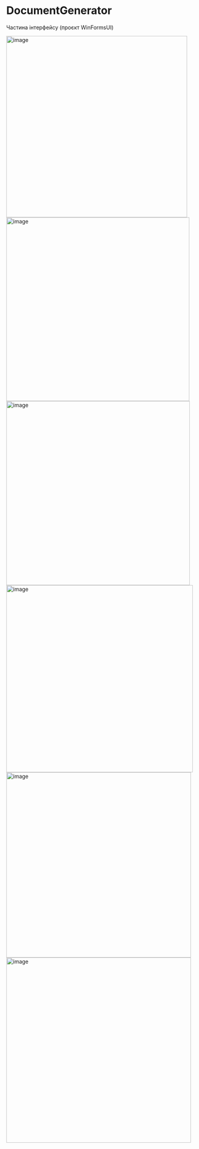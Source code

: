 # DocumentGenerator
Частина інтерфейсу (проєкт WinFormsUI)

<img width="478" alt="image" src="https://github.com/NikaBug/DocumentGenerator/assets/149799394/af2d8140-f1c4-4638-974f-e4dd10d18063">
<img width="484" alt="image" src="https://github.com/NikaBug/DocumentGenerator/assets/149799394/a4b40bde-d70f-4ee0-a826-5280142ab03f">
<img width="485" alt="image" src="https://github.com/NikaBug/DocumentGenerator/assets/149799394/93ab6b68-b33a-4fbc-b5c5-7c7b525bf217">
<img width="493" alt="image" src="https://github.com/NikaBug/DocumentGenerator/assets/149799394/860f4604-0b9f-4d12-933a-6853e2105390">
<img width="488" alt="image" src="https://github.com/NikaBug/DocumentGenerator/assets/149799394/aac7caca-6027-4e15-a483-a004aba895cf">
<img width="488" alt="image" src="https://github.com/NikaBug/DocumentGenerator/assets/149799394/1557c3b0-75d6-44c6-88bc-44fe4f9a3b2d">













